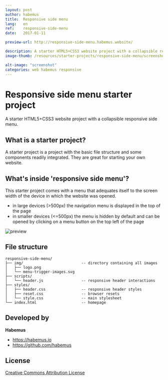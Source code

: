 ```yaml
---
layout: post
author: habemus
title:  Responsive side menu
lang:   en
ref:    responsive-side-menu
date:   2017-01-11

preview-url: http://responsive-side-menu.habemus.website/

description: A starter HTML5+CSS3 website project with a collapsible responsive side menu.
image-thumb: /resources/starter-projects/responsive-side-menu/screenshot.png

alt-image: "screenshot"
categories: web habemus responsive
---
```

# Responsive side menu starter project

A starter HTML5+CSS3 website project with a collapsible responsive side menu.

## What is a starter project?

A starter project is a project with the basic file structure and some components readily integrated. They are great for starting your own website.

## What's inside 'responsive side menu'?

This starter project comes with a menu that adequates itself to the screen width of the device in which the website was opened.

- in large devices (>500px) the navigation menu is displayed in the top of the page
- in smaller devices (<=500px) the menu is hidden by default and can be opened by clicking on a menu button on the top left of the page

![preview](https://github.com/habemus/starter-responsive-side-menu/raw/master/preview.gif "Preview")

## File structure

```
responsive-side-menu/
├── img/                          -- directory containing all images
│   ├── logo.png
│   └── menu-trigger-images.svg
├── scripts/
│   └── header.js                 -- responsive header interactions
├── styles/
│   ├── header.css                -- responsive header styles
│   ├── reset.css                 -- browser resets
│   └── style.css                 -- main stylesheet
└── index.html                    -- homepage
```

## Developed by

**Habemus**

- <https://habemus.io>
- <https://github.com/habemus>

## License

[Creative Commons Attribution License](http://creativecommons.org/licenses/by/2.0/)
